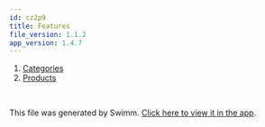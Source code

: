 ```yaml
---
id: cz2p9
title: Features
file_version: 1.1.2
app_version: 1.4.7
---
```


<!-- Steps - Do not remove this comment -->
1. [Categories](categories.o2in1.sw.md)
2. [Products](products.0qrwv.sw.md)


<br/>

This file was generated by Swimm. [Click here to view it in the app](/repos/Z2l0aHViJTNBJTNBaW52ZW50aW8lM0ElM0F2dmVsYw==/playlists/cz2p9).
